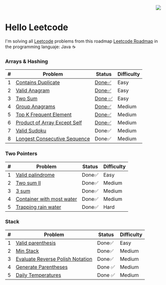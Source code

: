<div align="right">
  <a href="https://leetcode.com/xVrzBx/">
    <img src="https://img.shields.io/badge/Solved-22-%23ffa116?style=for-the-badge&logo=Leetcode&labelColor=%23242526&color=%23ffa116">
  </a>
</div>

# Hello Leetcode

I'm solving all <a href="https://leetcode.com/">Leetcode</a> problems from this roadmap <a href="https://neetcode.io/roadmap">Leetcode Roadmap</a> in the programming languaje: Java ☕ 

### Arrays & Hashing
|  #  | Problem                        | Status | Difficulty|
|----|---------------------------------|--------|-----------|
|  1  | <a href="https://github.com/xVrzBx/LeetCodeJavaSolutions/tree/main/ContainsDuplicate">Contains Duplicate</a> |   <a href="https://github.com/xVrzBx/LeetCodeJavaSolutions/blob/main/ContainsDuplicate/SolutionExplanation.md" > Done✅ </a>  | Easy |
|  2  | <a href="https://github.com/xVrzBx/LeetCodeJavaSolutions/tree/main/ValidAnagram">Valid Anagram</a> |  <a href="https://github.com/xVrzBx/LeetCodeJavaSolutions/blob/main/ValidAnagram/SolutionExplanation.md">  Done✅</a>   | Easy | 
|  3  | <a href="https://github.com/xVrzBx/LeetCodeJavaSolutions/tree/main/TwoSum">Two Sum</a> | <a href="https://github.com/xVrzBx/LeetCodeJavaSolutions/blob/main/TwoSum/SolutionExplanation.md"> Done ✅</a>   | Easy |
|  4  | <a href="https://github.com/xVrzBx/LeetCodeJavaSolutions/tree/main/GroupAnagrams">Group Anagrams</a> |<a href="https://github.com/untalbry/LeetCodeJavaSolutions/blob/main/GroupAnagrams/SolutionExplanation.md">  Done✅</a>   | Medium | 
|  5  | <a href="https://github.com/xVrzBx/LeetCodeJavaSolutions/tree/main/TopKFrequentElement">Top K Frequent Element</a> |<a href="https://github.com/untalbry/LeetCodeJavaSolutions/blob/main/TopKFrequentElement/SolutionExplinaton.md">  Done✅</a>  | Medium|
|  6  | <a href="https://github.com/xVrzBx/LeetCodeJavaSolutions/tree/main/ProductOfArrayExceptSelf">Product of Array Except Self</a> |<a href="https://github.com/untalbry/LeetCodeJavaSolutions/blob/main/ProductOfArrayExceptSelf/SolutionExplanation.md">  Done✅</a>  | Medium|
|  7  | <a href="https://github.com/xVrzBx/LeetCodeJavaSolutions/tree/main/ValidSudoku">Valid Sudoku</a> | Done✅  | Medium|
|  8  | <a href="https://github.com/xVrzBx/LeetCodeJavaSolutions/tree/main/LongesConsecutiveSequence">Longest Consecutive Sequence</a> | Done✅  | Medium|

### Two Pointers 
|  #  | Problem                        | Status | Difficulty|
|----|---------------------------------|--------|-----------|
|  1  | <a href="https://github.com/xVrzBx/LeetCodeJavaSolutions/tree/main/ValidPalindrome">Valid palindrome</a> |   Done✅    | Easy |
|  2  | <a href="https://github.com/xVrzBx/LeetCodeJavaSolutions/tree/main/TwoSumII">Two sum II </a> |      Done✅   | Medium |
|  3  | <a href="https://github.com/xVrzBx/LeetCodeJavaSolutions/tree/main/threeSum">3 sum </a> |   Done✅    | Medium |
|  4  | <a href="https://github.com/xVrzBx/LeetCodeJavaSolutions/tree/main/threeSum">Container with most water </a> |   Done✅   | Medium |
|  5  | <a href="https://github.com/xVrzBx/LeetCodeJavaSolutions/tree/main/threeSum">Trapping rain water </a> |   Done✅ | Hard |

### Stack
|  #  | Problem                        | Status | Difficulty|
|----|---------------------------------|--------|-----------|
|  1  | <a href="https://github.com/untalbry/LeetCodeJavaSolutions/tree/main/ValidParentheses">Valid parenthesis</a> |    Done✅   | Easy |
|  2  | <a href="https://github.com/untalbry/LeetCodeJavaSolutions/tree/main/minstack">Min Stack</a> |      Done✅    | Medium |
|  3  | <a href="https://github.com/untalbry/LeetCodeJavaSolutions/tree/main/EvaluateReversePolishNotation">Evaluate Reverse Polish Notation</a> |      Done✅    | Medium |
|  4  | <a href="https://github.com/untalbry/LeetCodeJavaSolutions/blob/main/generateParentheses/Solution.java">Generate Parentheses</a> | Done ✅ | Medium| 
|  5  | <a href="https://github.com/untalbry/LeetCodeJavaSolutions/blob/main/dailyTemperatures/Solution.java"> Daily Temperatures </a> | Done   ✅  | Medium  |
